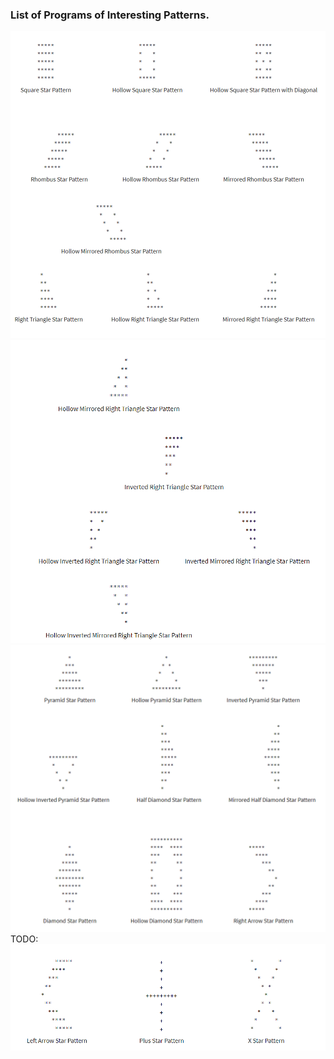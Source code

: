 ### List of Programs of Interesting Patterns.
<a href="https://github.com/ShubhamPy/N.E.R.D/tree/master/javaExercises/DiffPatterns/src"><img src="https://github.com/ShubhamPy/N.E.R.D/blob/master/javaExercises/DiffPatterns/patternImage/patternProbs1.png"></a>
<a href="https://github.com/ShubhamPy/N.E.R.D/tree/master/javaExercises/DiffPatterns/src"><img src="https://github.com/ShubhamPy/N.E.R.D/blob/master/javaExercises/DiffPatterns/patternImage/patternProbs2.png"></a>
<a href="https://github.com/ShubhamPy/N.E.R.D/tree/master/javaExercises/DiffPatterns/src"><img src="https://github.com/ShubhamPy/N.E.R.D/blob/master/javaExercises/DiffPatterns/patternImage/patternProbs3.png"></a>
TODO:
<a href="https://github.com/ShubhamPy/N.E.R.D/tree/master/javaExercises/DiffPatterns/src"><img src="https://github.com/ShubhamPy/N.E.R.D/blob/master/javaExercises/DiffPatterns/patternImage/patternProbs4.png"></a>
